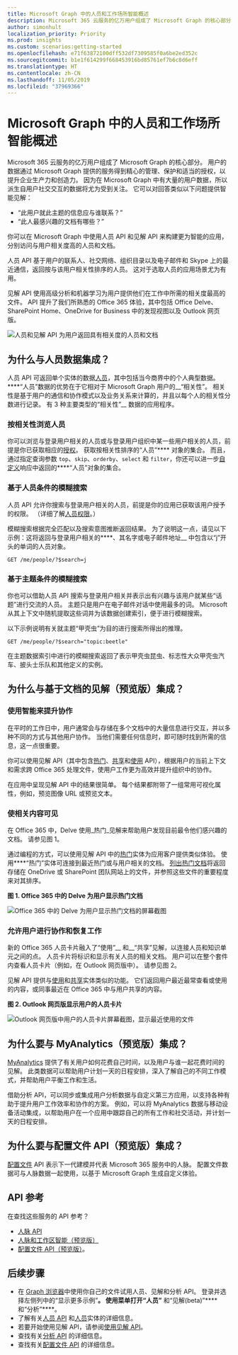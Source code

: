 ```yaml
---
title: Microsoft Graph 中的人员和工作场所智能概述
description: Microsoft 365 云服务的亿万用户组成了 Microsoft Graph 的核心部分。 用户的数据通过 Microsoft Graph 提供的服务得到精心的管理、保护和适当的授权，以提升企业生产力和创造力。 因为在 Microsoft Graph 中有大量的用户数据，所以派生自用户社交交互的数据将尤为受到关注。
author: simonhult
localization_priority: Priority
ms.prod: insights
ms.custom: scenarios:getting-started
ms.openlocfilehash: e71f63872100dff532df7309585f0a6be2ed352c
ms.sourcegitcommit: b1e1f614299f668453916bd85761ef7b6c8d6eff
ms.translationtype: HT
ms.contentlocale: zh-CN
ms.lasthandoff: 11/05/2019
ms.locfileid: "37969366"
---
```

# <a name="overview-of-people-and-workplace-intelligence-in-microsoft-graph"></a>Microsoft Graph 中的人员和工作场所智能概述

Microsoft 365 云服务的亿万用户组成了 Microsoft Graph 的核心部分。 用户的数据通过 Microsoft Graph 提供的服务得到精心的管理、保护和适当的授权，以提升企业生产力和创造力。 因为在 Microsoft Graph 中有大量的用户数据，所以派生自用户社交交互的数据将尤为受到关注。 它可以对回答类似以下问题提供智能见解：

- “此用户就此主题的信息应与谁联系？”
- “此人最感兴趣的文档有哪些？”

你可以在 Microsoft Graph 中使用人员 API 和见解 API 来构建更为智能的应用，分别访问与用户相关度高的人员和文档。

人员 API 基于用户的联系人、社交网络、组织目录以及电子邮件和 Skype 上的最近通信，返回按与该用户相关性排序的人员。 这对于选取人员的应用场景尤为有用。

见解 API 使用高级分析和机器学习为用户提供他们在工作中所需的相关度最高的文件。 API 提升了我们所熟悉的 Office 365 体验，其中包括 Office Delve、SharePoint Home、OneDrive for Business 中的发现视图以及 Outlook 网页版。

![人员和见解 API 为用户返回具有相关度的人员和文档](images/social-intel-concept-overview-data.png)

## <a name="why-integrate-with-people-data"></a>为什么与人员数据集成？

人员 API 可返回单个实体的数据[人员](/graph/api/resources/person?view=graph-rest-1.0)，其中包括当今商界中的个人典型数据。 ****“人员”数据的优势在于它相对于 Microsoft Graph 用户的__“相关性”。 相关性是基于用户的通信和协作模式以及业务关系来计算的，并且以每个人的相关性分数进行记录。 有 3 种主要类型的“相关性”__ 数据的应用程序。

### <a name="browse-people-by-relevance"></a>按相关性浏览人员

你可以浏览与登录用户相关的人员或与登录用户组织中某一些用户相关的人员，前提是你已获取相应的[授权](people-example.md#authorization)。 获取按相关性排序的“人员”**** 对象的集合。 而且，通过指定查询参数 `top`、`skip`、`orderby`、`select` 和 `filter`，你还可以进一步[自定义](people-example.md#browse-people)响应中返回的****“人员”对象的集合。

### <a name="fuzzy-searches-based-on-people-criteria"></a>基于人员条件的模糊搜索

人员 API 允许你搜索与登录用户相关的人员，前提是你的应用已获取该用户授予的权限。 （详细了解[人员权限](permissions-reference.md#people-permissions)。）

模糊搜索根据完全匹配以及搜索意图推断返回结果。 为了说明这一点，请见以下示例：这将返回与登录用户相关的****、其名字或电子邮件地址__ 中包含以“j”开头的单词的人员对象。

<!-- { "blockType": "ignored" } -->
```http
GET /me/people/?$search=j
```

### <a name="fuzzy-searches-based-on-topic-criteria"></a>基于主题条件的模糊搜索

你也可以借助人员 API 搜索与登录用户相关并表示出有兴趣与该用户就某些“话题”进行交流的人员。 主题只是用户在电子邮件对话中使用最多的词。 Microsoft 从其上下文中随机提取这些词并为该数据创建索引，便于进行模糊搜索。

以下示例说明有关就主题“甲壳虫”为目的进行搜索所得出的推理。

<!-- { "blockType": "ignored" } -->
```http
GET /me/people/?$search="topic:beetle" 
```

在主题数据索引中进行的模糊搜索返回了表示甲壳虫昆虫、标志性大众甲壳虫汽车、披头士乐队和其他定义的实例。


## <a name="why-integrate-with-document-based-insights-preview"></a>为什么与基于文档的见解（预览版）集成？

### <a name="use-intelligence-to-improve-collaboration"></a>使用智能来提升协作

在平时的工作日中，用户通常会与存储在多个文档中的大量信息进行交互，并以多种不同的方式与其他用户协作。 当他们需要任何信息时，即可随时找到所需的信息，这一点很重要。

你可以使用见解 API（其中包含[热门](/graph/api/resources/insights-trending?view=graph-rest-beta)、[共享](/graph/api/resources/insights-shared?view=graph-rest-beta)和[使用](/graph/api/resources/insights-used?view=graph-rest-beta) API），根据用户的当前上下文和需求跨 Office 365 处理文件，使用户工作更为高效并提升组织中的协作。

在应用中呈现见解 API 中的结果很简单。 每个结果都附带了一组常用可视化属性，例如，预览图像 URL 或预览文本。

### <a name="make-relevant-content-visible"></a>使相关内容可见

在 Office 365 中，Delve 使用_热门_见解来帮助用户发现目前最令他们感兴趣的文档。 请参见图 1。

通过编程的方式，可以使用见解 API 中的[热门](/graph/api/resources/insights-trending?view=graph-rest-beta)实体为应用客户提供类似体验。 使用****“热门”实体可连接到最近热门或与用户相关的文档。 [列出热门文档](/graph/api/insights-list-trending?view=graph-rest-beta)将返回存储在 OneDrive 或 SharePoint 团队网站上的文件，并参照这些文件的重要程度来对其排序。 

**图 1. Office 365 中的 Delve 为用户显示热门文档**

![Office 365 中的 Delve 为用户显示热门文档的屏幕截图](images/delve-concept.png)

### <a name="allow-users-to-collaborate-and-get-back-to-work"></a>允许用户进行协作和恢复工作

新的 Office 365 人员卡片融入了“使用”__ 和__“共享”见解，以连接人员和知识单元之间的点。 人员卡片将标识和显示有关人员的相关文档。 用户可以在整个套件内查看人员卡片（例如，在 Outlook 网页版中）。 请参见图 2。

见解 API 提供与[使用](/graph/api/resources/insights-used?view=graph-rest-beta)和[共享](/graph/api/resources/insights-shared?view=graph-rest-beta)实体类似的功能。 它们返回用户最近最常查看或使用的内容，或同事最近在 Office 365 中与用户共享的内容。

**图 2. Outlook 网页版显示用户的人员卡片**

![Outlook 网页版中用户的人员卡片屏幕截图，显示最近使用的文件](images/peoplecard-concept.png)

## <a name="why-integrate-with-myanalytics-preview"></a>为什么要与 MyAnalytics（预览版）集成？

[MyAnalytics](https://docs.microsoft.com/workplace-analytics/myanalytics/index) 提供了有关用户如何花费自己时间，以及用户与谁一起花费时间的见解。 此类数据可以帮助用户计划一天的日程安排，深入了解自己的不同工作模式，并帮助用户平衡工作和生活。

借助分析 API，可以同步或集成用户分析数据与自定义第三方应用，以支持各种有助于提升用户工作效率和协作的方案。 例如，可以将 MyAnalytics 数据与移动设备活动集成，以帮助用户在一个应用中跟踪自己的所有工作和社交活动，并计划一天的日程安排。

## <a name="why-integrate-with-the-profile-api-preview"></a>为什么要与配置文件 API（预览版）集成？

[配置文件](/graph/api/resources/profile?view=graph-rest-beta) API 表示下一代建模并代表 Microsoft 365 服务中的人脉。 配置文件数据可与人脉数据一起使用，以基于 Microsoft Graph 生成自定义体验。 

## <a name="api-reference"></a>API 参考

在查找这些服务的 API 参考？

- [人脉 API](/graph/api/resources/social-overview?view=graph-rest-1.0)
- [人脉和工作区智能（预览版）](/graph/api/resources/social-overview?view=graph-rest-beta)
- [配置文件 API（预览版）](/graph/api/resources/profile?view=graph-rest-beta)。

## <a name="next-steps"></a>后续步骤

* 在 [Graph 浏览器](https://developer.microsoft.com/graph/graph-explorer)中使用你自己的文件试用人员、见解和分析 API。 登录并选择左侧列中的“显示更多示例”****。 使用菜单打开“人员”**** 和“见解(beta)”**** 和“分析”****。
* 了解有关[人员 API](people-example.md) 和[人员](/graph/api/resources/person?view=graph-rest-1.0)实体的详细信息。
* 若要开始使用见解 API，请参阅[使用见解 API](/graph/api/resources/insights?view=graph-rest-beta)。
* 查找有关[分析 API](/graph/api/resources/social-overview?view=graph-rest-beta#help-users-balance-work-and-life) 的详细信息。
* 查找有关[配置文件 API](/graph/api/resources/profile?view=graph-rest-beta) 的详细信息。
